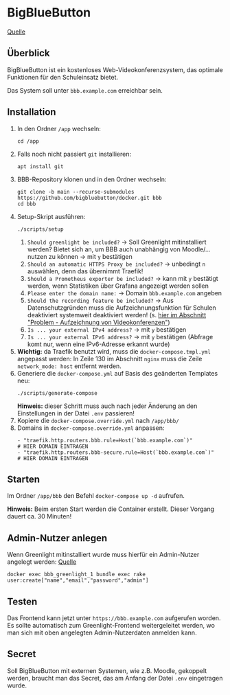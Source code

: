# BigBlueButton
[Quelle](https://github.com/bigbluebutton/docker/)

## Überblick
BigBlueButton ist ein kostenloses Web-Videokonferenzsystem, das optimale Funktionen für den Schuleinsatz bietet.

Das System soll unter `bbb.example.com` erreichbar sein.

## Installation
1. In den Ordner `/app` wechseln:
   ```
   cd /app
   ```
2. Falls noch nicht passiert `git` installieren:
   ```
   apt install git
   ```
3. BBB-Repository klonen und in den Ordner wechseln:
   ```
   git clone -b main --recurse-submodules https://github.com/bigbluebutton/docker.git bbb
   cd bbb
   ```
4. Setup-Skript ausführen:
   ```
   ./scripts/setup
   ```
   1. `Should greenlight be included?` -> Soll Greenlight mitinstalliert werden? Bietet sich an, um BBB auch unabhängig von Moodle/... nutzen zu können -> mit `y` bestätigen
   2. `Should an automatic HTTPS Proxy be included?` -> unbedingt `n` auswählen, denn das übernimmt Traefik!
   3. `Should a Prometheus exporter be included?` -> kann mit `y` bestätigt werden, wenn Statistiken über Grafana angezeigt werden sollen
   4. `Please enter the domain name:` -> Domain `bbb.example.com` angeben
   5. `Should the recording feature be included?` -> Aus Datenschutzgründen muss die Aufzeichnungsfunktion für Schulen deaktiviert systemweit deaktiviert werden! (s. [hier im Abschnitt "Problem - Aufzeichnung von Videokonferenzen"](https://datenschutz-schule.info/datenschutz-check/bigbluebutton-videokonferenzen/))
   6. `Is ... your external IPv4 address?` -> mit `y` bestätigen
   7. `Is ... your external IPv6 address?` -> mit `y` bestätigen (Abfrage komt nur, wenn eine IPv6-Adresse erkannt wurde)
5. **Wichtig:** da Traefik benutzt wird, muss die `docker-compose.tmpl.yml` angepasst werden: In Zeile 130 im Abschnitt `nginx` muss die Zeile `network_mode: host` entfernt werden.
6. Generiere die `docker-compose.yml` auf Basis des geänderten Templates neu:
   ```
   ./scripts/generate-compose
   ```
   **Hinweis:** dieser Schritt muss auch nach jeder Änderung an den Einstellungen in der Datei `.env` passieren!
7. Kopiere die `docker-compose.override.yml` nach `/app/bbb/`
8. Domains in `docker-compose.override.yml` anpassen:
   ```
   - "traefik.http.routers.bbb.rule=Host(`bbb.example.com`)"                          # HIER DOMAIN EINTRAGEN
   - "traefik.http.routers.bbb-secure.rule=Host(`bbb.example.com`)"                   # HIER DOMAIN EINTRAGEN
   ```

## Starten
Im Ordner `/app/bbb` den Befehl `docker-compose up -d` aufrufen.

**Hinweis:** Beim ersten Start werden die Container erstellt. Dieser Vorgang dauert ca. 30 Minuten!

## Admin-Nutzer anlegen
Wenn Greenlight mitinstalliert wurde muss hierfür ein Admin-Nutzer angelegt werden: [Quelle](https://docs.bigbluebutton.org/greenlight/gl-admin.html#creating-an-administrator-account)
```
docker exec bbb_greenlight_1 bundle exec rake user:create["name","email","password","admin"]
```

## Testen
Das Frontend kann jetzt unter `https://bbb.example.com` aufgerufen worden. Es sollte automatisch zum Greenlight-Frontend weitergeleitet werden, wo man sich mit oben angelegten Admin-Nutzerdaten anmelden kann.

## Secret
Soll BigBlueButton mit externen Systemen, wie z.B. Moodle, gekoppelt werden, braucht man das Secret, das am Anfang der Datei `.env` eingetragen wurde.
